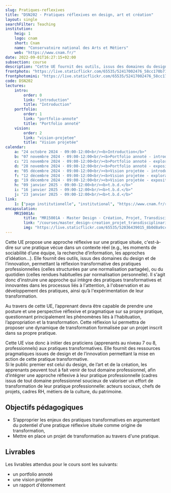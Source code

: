 ```yaml
---
slug: Pratiques-reflexives
title: "DSN202 · Pratiques réflexives en design, art et création"
layout: single
searchFilter: Teaching
institution:
    heig: 1
    logo: cnam
    short: Cnam
    name: "Conservatoire national des Arts et Métiers"
    web: "https://www.cnam.fr/"
date: 2022-09-01T16:27:15+02:00
subsection: course
description: "Cette UE fournit des outils, issus des domaines du design et de l’innovation, permettant la réflexion transformative des pratiques professionnelles (celles structurées par une normalisation partagée), ou du quotidien (celles rendues habituelles par normalisation personnelle)."
frontphoto: "https://live.staticflickr.com/65535/52417002476_58cc170b71.jpg"
frontphotomini: "https://live.staticflickr.com/65535/52417002476_58cc170b71_q.jpg"
code: DSN202
lectures:
    intro:
        order: 0
        link: "introduction"
        title: "Introduction"
    portfolio:
        order: 1
        link: "portfolio-annote"
        title: "Portfolio annoté"
    vision:
        order: 2
        link: "vision-projetee"
        title: "Vision projetée"
calendar:
    a: "24 octobre 2024 · 09:00-12:00<br/><b>Introduction</b>"
    b: "07 novembre 2024 · 09:00-12:00<br/><b>Portfolio annoté - introduction</b>"
    c: "21 novembre 2024 · 09:00-12:00<br/><b>Portfolio annoté - exploration</b>"
    d: "28 novembre 2024 · 09:00-12:00<br/><b>Portfolio annoté - exposition</b>"
    e: "05 décembre 2024 · 09:00-12:00<br/><b>Vision projetée - introduction</b>"
    f: "12 décembre 2024 · 09:00-12:00<br/><b>Vision projetée - exploration</b>"
    g: "19 décembre 2024 · 09:00-12:00<br/><b>Vision projetée - exposition</b>"
    h: "09 janvier 2025 · 09:00-12:00<br/><b>t.b.d.</b>"
    i: "16 janvier 2025 · 09:00-12:00<br/><b>t.b.d.</b>"
    j: "23 janvier 2025 · 09:00-12:00<br/><b>t.b.d.</b>"
link:
    1: ["page institutionelle", "institutional", "https://www.cnam.fr/rechercher-par-discipline/pratiques-reflexives-en-design-art-et-creation-1338282.kjsp"]
encapsulation:
    MR15001A: 
        title: "MR15001A · Master Design · Création, Projet, Transdisciplinarité"
        link: "/courses/master_design-creation_projet_transdisciplinarite/"
        img: "https://live.staticflickr.com/65535/52036439015_8b0d8a9ccd_m.jpg"
---
```


Cette UE propose une approche réflexive sur une pratique située, c'est-à-dire sur une pratique vécue dans un contexte réel (e.g., les moments de sociabilité d’une équipe, la recherche d’information, les approches d’idéation…). Elle fournit des outils, issus des domaines du design et de l’innovation, permettant la réflexion transformative des pratiques professionnelles (celles structurées par une normalisation partagée), ou du quotidien (celles rendues habituelles par normalisation personnelle). Il s'agit donc d’instruire une approche qui intègre des pratiques transformatives et innovantes dans les processus liés à l'attention, à l'observation et au développement des pratiques, ainsi qu’à l'expérimentation de leur transformation.

Au travers de cette UE, l’apprenant devra être capable de prendre une posture et une perspective réflexive et pragmatique sur sa propre pratique, questionnant principalement les phénomènes liés à l’habituation, l’appropriation et la transformation. Cette réflexion lui permettra de proposer une dynamique de transformation formalisée par un projet inscrit dans sa propre pratique.

Cette UE vise donc à initier des praticiens (apprenants au niveau 7 ou 8, professionnels) aux pratiques transformatives. Elle fournit des ressources pragmatiques issues de design et de l’innovation permettant la mise en action de cette pratique transformative.  
Si le public premier est celui du design, de l’art et de la création, les apprenants peuvent tout à fait venir de tout domaine professionnel, afin d’intégrer une approche réflexive à leur pratique professionnelle (cadres issus de tout domaine professionnel soucieux de valoriser un effort de transformation de leur pratique professionnelle: acteurs sociaux, chefs de projets, cadres RH, métiers de la culture, du patrimoine.

## Objectifs pédagogiques

- S’approprier les enjeux des pratiques transformatives en argumentant du potentiel d'une pratique réflexive située comme origine de transformation,
- Mettre en place un projet de transformation au travers d'une pratique.

## Livrables

Les livrables attendus pour le cours sont les suivants:
- un portfolio annoté
- une vision projetée
- un rapport d'étonnement